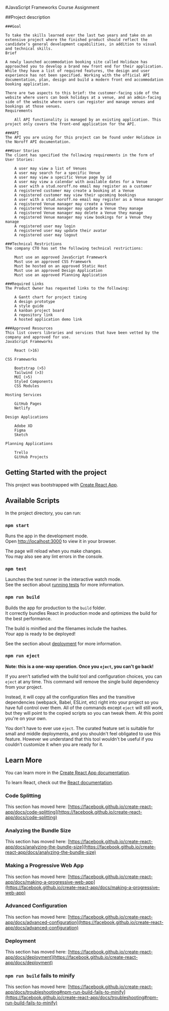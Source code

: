 #JavaScript Frameworks Course Assignment

##Project description

```
###Goal

To take the skills learned over the last two years and take on an extensive project where the finished product should reflect the candidate’s general development capabilities, in addition to visual and technical skills.
Brief

A newly launched accommodation booking site called Holidaze has approached you to develop a brand new front end for their application. While they have a list of required features, the design and user experience has not been specified. Working with the official API documentation, plan, design and build a modern front end accommodation booking application.

There are two aspects to this brief: the customer-facing side of the website where users can book holidays at a venue, and an admin-facing side of the website where users can register and manage venues and bookings at those venues.
Requirements

    All API functionality is managed by an existing application. This project only covers the front-end application for the API.

###API
The API you are using for this project can be found under Holidaze in the Noroff API documentation.

###User Stories
The client has specified the following requirements in the form of User Stories:

    A user may view a list of Venues
    A user may search for a specific Venue
    A user may view a specific Venue page by id
    A user may view a calendar with available dates for a Venue
    A user with a stud.noroff.no email may register as a customer
    A registered customer may create a booking at a Venue
    A registered customer may view their upcoming bookings
    A user with a stud.noroff.no email may register as a Venue manager
    A registered Venue manager may create a Venue
    A registered Venue manager may update a Venue they manage
    A registered Venue manager may delete a Venue they manage
    A registered Venue manager may view bookings for a Venue they manage
    A registered user may login
    A registered user may update their avatar
    A registered user may logout

###Technical Restrictions
The company CTO has set the following technical restrictions:

    Must use an approved JavaScript Framework
    Must use an approved CSS Framework
    Must be hosted on an approved Static Host
    Must use an approved Design Application
    Must use an approved Planning Application

###Required Links
The Product Owner has requested links to the following:

    A Gantt chart for project timing
    A design prototype
    A style guide
    A kanban project board
    A repository link
    A hosted application demo link

###Approved Resources
This list covers libraries and services that have been vetted by the company and approved for use.
JavaScript Frameworks

    React (>16)

CSS Frameworks

    Bootstrap (>5)
    Tailwind (>3)
    MUI (>5)
    Styled Components
    CSS Modules

Hosting Services

    GitHub Pages
    Netlify

Design Applications

    Adobe XD
    Figma
    Sketch

Planning Applications

    Trello
    GitHub Projects
```


## Getting Started with the project

This project was bootstrapped with [Create React App](https://github.com/facebook/create-react-app).

## Available Scripts

In the project directory, you can run:

### `npm start`

Runs the app in the development mode.\
Open [http://localhost:3000](http://localhost:3000) to view it in your browser.

The page will reload when you make changes.\
You may also see any lint errors in the console.

### `npm test`

Launches the test runner in the interactive watch mode.\
See the section about [running tests](https://facebook.github.io/create-react-app/docs/running-tests) for more information.

### `npm run build`

Builds the app for production to the `build` folder.\
It correctly bundles React in production mode and optimizes the build for the best performance.

The build is minified and the filenames include the hashes.\
Your app is ready to be deployed!

See the section about [deployment](https://facebook.github.io/create-react-app/docs/deployment) for more information.

### `npm run eject`

**Note: this is a one-way operation. Once you `eject`, you can't go back!**

If you aren't satisfied with the build tool and configuration choices, you can `eject` at any time. This command will remove the single build dependency from your project.

Instead, it will copy all the configuration files and the transitive dependencies (webpack, Babel, ESLint, etc) right into your project so you have full control over them. All of the commands except `eject` will still work, but they will point to the copied scripts so you can tweak them. At this point you're on your own.

You don't have to ever use `eject`. The curated feature set is suitable for small and middle deployments, and you shouldn't feel obligated to use this feature. However we understand that this tool wouldn't be useful if you couldn't customize it when you are ready for it.

## Learn More

You can learn more in the [Create React App documentation](https://facebook.github.io/create-react-app/docs/getting-started).

To learn React, check out the [React documentation](https://reactjs.org/).

### Code Splitting

This section has moved here: [https://facebook.github.io/create-react-app/docs/code-splitting](https://facebook.github.io/create-react-app/docs/code-splitting)

### Analyzing the Bundle Size

This section has moved here: [https://facebook.github.io/create-react-app/docs/analyzing-the-bundle-size](https://facebook.github.io/create-react-app/docs/analyzing-the-bundle-size)

### Making a Progressive Web App

This section has moved here: [https://facebook.github.io/create-react-app/docs/making-a-progressive-web-app](https://facebook.github.io/create-react-app/docs/making-a-progressive-web-app)

### Advanced Configuration

This section has moved here: [https://facebook.github.io/create-react-app/docs/advanced-configuration](https://facebook.github.io/create-react-app/docs/advanced-configuration)

### Deployment

This section has moved here: [https://facebook.github.io/create-react-app/docs/deployment](https://facebook.github.io/create-react-app/docs/deployment)

### `npm run build` fails to minify

This section has moved here: [https://facebook.github.io/create-react-app/docs/troubleshooting#npm-run-build-fails-to-minify](https://facebook.github.io/create-react-app/docs/troubleshooting#npm-run-build-fails-to-minify)
